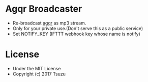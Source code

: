 # Agqr Broadcaster
- Re-broadcast [agqr](http://www.agqr.jp/) as mp3 stream.
- Only for your private use.(Don't serve this as a public service)
- Set NOTIFY_KEY (IFTTT webhook key whose name is notify)

# License
- Under the MIT License
- Copyright (c) 2017 Tsuzu

